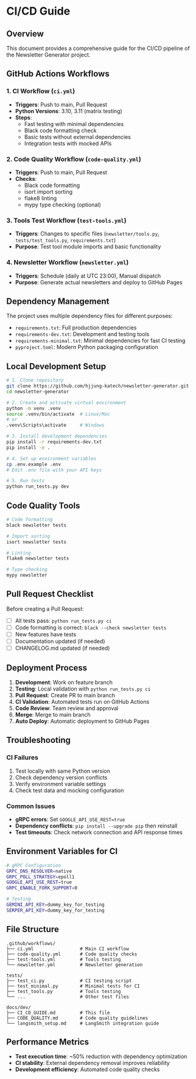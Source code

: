 # CI/CD Guide

## Overview

This document provides a comprehensive guide for the CI/CD pipeline of the Newsletter Generator project.

## GitHub Actions Workflows

### 1. CI Workflow (`ci.yml`)
- **Triggers**: Push to main, Pull Request
- **Python Versions**: 3.10, 3.11 (matrix testing)
- **Steps**:
  - Fast testing with minimal dependencies
  - Black code formatting check
  - Basic tests without external dependencies
  - Integration tests with mocked APIs

### 2. Code Quality Workflow (`code-quality.yml`)
- **Triggers**: Push to main, Pull Request
- **Checks**:
  - Black code formatting
  - isort import sorting
  - flake8 linting
  - mypy type checking (optional)

### 3. Tools Test Workflow (`test-tools.yml`)
- **Triggers**: Changes to specific files (`newsletter/tools.py`, `tests/test_tools.py`, `requirements.txt`)
- **Purpose**: Test tool module imports and basic functionality

### 4. Newsletter Workflow (`newsletter.yml`)
- **Triggers**: Schedule (daily at UTC 23:00), Manual dispatch
- **Purpose**: Generate actual newsletters and deploy to GitHub Pages

## Dependency Management

The project uses multiple dependency files for different purposes:

- `requirements.txt`: Full production dependencies
- `requirements-dev.txt`: Development and testing tools
- `requirements-minimal.txt`: Minimal dependencies for fast CI testing
- `pyproject.toml`: Modern Python packaging configuration

## Local Development Setup

```bash
# 1. Clone repository
git clone https://github.com/hjjung-katech/newsletter-generator.git
cd newsletter-generator

# 2. Create and activate virtual environment
python -m venv .venv
source .venv/bin/activate  # Linux/Mac
# or
.venv\Scripts\activate     # Windows

# 3. Install development dependencies
pip install -r requirements-dev.txt
pip install -e .

# 4. Set up environment variables
cp .env.example .env
# Edit .env file with your API keys

# 5. Run tests
python run_tests.py dev
```

## Code Quality Tools

```bash
# Code formatting
black newsletter tests

# Import sorting
isort newsletter tests

# Linting
flake8 newsletter tests

# Type checking
mypy newsletter
```

## Pull Request Checklist

Before creating a Pull Request:

- [ ] All tests pass: `python run_tests.py ci`
- [ ] Code formatting is correct: `black --check newsletter tests`
- [ ] New features have tests
- [ ] Documentation updated (if needed)
- [ ] CHANGELOG.md updated (if needed)

## Deployment Process

1. **Development**: Work on feature branch
2. **Testing**: Local validation with `python run_tests.py ci`
3. **Pull Request**: Create PR to main branch
4. **CI Validation**: Automated tests run on GitHub Actions
5. **Code Review**: Team review and approval
6. **Merge**: Merge to main branch
7. **Auto Deploy**: Automatic deployment to GitHub Pages

## Troubleshooting

### CI Failures
1. Test locally with same Python version
2. Check dependency version conflicts
3. Verify environment variable settings
4. Check test data and mocking configuration

### Common Issues
- **gRPC errors**: Set `GOOGLE_API_USE_REST=true`
- **Dependency conflicts**: `pip install --upgrade pip` then reinstall
- **Test timeouts**: Check network connection and API response times

## Environment Variables for CI

```bash
# gRPC Configuration
GRPC_DNS_RESOLVER=native
GRPC_POLL_STRATEGY=epoll1
GOOGLE_API_USE_REST=true
GRPC_ENABLE_FORK_SUPPORT=0

# Testing
GEMINI_API_KEY=dummy_key_for_testing
SERPER_API_KEY=dummy_key_for_testing
```

## File Structure

```
.github/workflows/
├── ci.yml                 # Main CI workflow
├── code-quality.yml       # Code quality checks
├── test-tools.yml         # Tools testing
└── newsletter.yml         # Newsletter generation

tests/
├── test_ci.py             # CI testing script
├── test_minimal.py        # Minimal tests for CI
├── test_tools.py          # Tools testing
└── ...                    # Other test files

docs/dev/
├── CI_CD_GUIDE.md         # This file
├── CODE_QUALITY.md        # Code quality guidelines
└── langsmith_setup.md     # LangSmith integration guide
```

## Performance Metrics

- **Test execution time**: ~50% reduction with dependency optimization
- **CI stability**: External dependency removal improves reliability
- **Development efficiency**: Automated code quality checks 